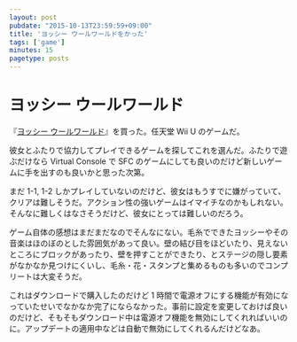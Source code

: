 ```yaml
---
layout: post
pubdate: "2015-10-13T23:59:59+09:00"
title: 'ヨッシー ウールワールドをかった'
tags: ['game']
minutes: 15
pagetype: posts
---
```

# ヨッシー ウールワールド

『[ヨッシー ウールワールド](http://www.nintendo.co.jp/wiiu/aycj/)』を買った。任天堂 Wii U のゲームだ。

彼女とふたりで協力してプレイできるゲームを探してこれを選んだ。ふたりで遊ぶだけなら Virtual Console で SFC のゲームにしても良いのだけど新しいゲームに手を出すのも良いかと思った次第。

まだ 1-1, 1-2 しかプレイしていないのだけど、彼女はもうすでに嫌がっていて、クリアは難しそうだ。アクション性の強いゲームはイマイチなのかもしれない。そんなに難しくはなさそうだけど、彼女にとっては難しいのだろう。

ゲーム自体の感想はまだまだなのでそんなにない。毛糸でできたヨッシーやその音楽はほのぼのとした雰囲気があって良い。壁の結び目をほどいたり、見えないところにブロックがあったり、壁を押すことができたり、とステージの隠し要素がなかなか見つけにくいし、毛糸・花・スタンプと集めるものも多いのでコンプリートは大変そうだ。

これはダウンロードで購入したのだけど 1 時間で電源オフにする機能が有効になっていたせいでなかなか完了にならなかった。事前に設定を変更しておけば良いのだけど、そもそもダウンロード中は電源オフ機能を無効にしてくれればいいのに。アップデートの適用中などは自動で無効にしてくれるんだけどなあ。
